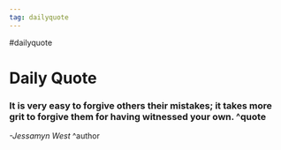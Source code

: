 ```yaml
---
tag: dailyquote
---
```


#dailyquote

# Daily Quote

### It is very easy to forgive others their mistakes; it takes more grit to forgive them for having witnessed your own. ^quote
*-Jessamyn West* ^author
